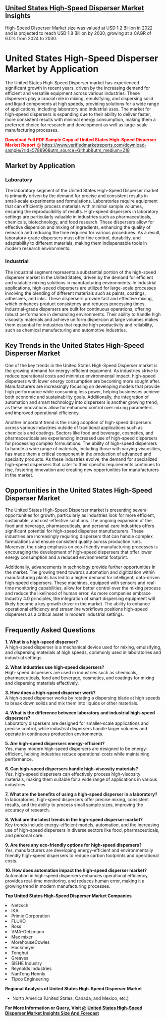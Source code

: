 <h2><a href="https://www.verifiedmarketreports.com/download-sample/?rid=578896&amp;utm_source=Github&amp;utm_medium=218" target="_blank">United States High-Speed Disperser Market</a> Insights</h2><p>High-Speed Disperser Market size was valued at USD 1.2 Billion in 2022 and is projected to reach USD 1.8 Billion by 2030, growing at a CAGR of 6.0% from 2024 to 2030.</p><p> <h1>United States High-Speed Disperser Market by Application</h1> <p>The United States High-Speed Disperser market has experienced significant growth in recent years, driven by the increasing demand for efficient and versatile equipment across various industries. These dispersers play a crucial role in mixing, emulsifying, and dispersing solid and liquid components at high speeds, providing solutions for a wide range of applications, including laboratory and industrial uses. The market for high-speed dispersers is expanding due to their ability to deliver faster, more consistent results with minimal energy consumption, making them a preferred choice for research and development as well as large-scale manufacturing processes.</p> <p><p><span class=""><span style="color: #ff0000;"><strong>Download Full PDF Sample Copy of United States High-Speed Disperser Market Report</strong> @ </span><a href="https://www.verifiedmarketreports.com/download-sample/?rid=578896&amp;utm_source=Github&amp;utm_medium=218" target="_blank">https://www.verifiedmarketreports.com/download-sample/?rid=578896&amp;utm_source=Github&amp;utm_medium=218</a></span></p></p> <h2>Market by Application</h2> <h3>Laboratory</h3> <p>The laboratory segment of the United States High-Speed Disperser market is primarily driven by the demand for precise and consistent results in small-scale experiments and formulations. Laboratories require equipment that can efficiently process materials with minimal sample volumes, ensuring the reproducibility of results. High-speed dispersers in laboratory settings are particularly valuable in industries such as pharmaceuticals, chemicals, biotechnology, and food research. These dispersers allow for effective dispersion and mixing of ingredients, enhancing the quality of research and reducing the time required for various procedures. As a result, laboratory-grade dispersers must offer fine control, durability, and adaptability to different materials, making them indispensable tools in modern research environments.</p> <h3>Industrial</h3> <p>The industrial segment represents a substantial portion of the high-speed disperser market in the United States, driven by the demand for efficient and scalable mixing solutions in manufacturing environments. In industrial applications, high-speed dispersers are utilized for large-scale processes involving the blending of different materials such as paints, coatings, adhesives, and inks. These dispersers provide fast and effective mixing, which enhances product consistency and reduces processing times. Industrial-grade dispersers are built for continuous operations, offering robust performance in demanding environments. Their ability to handle high viscosity materials and achieve uniform dispersion at large volumes makes them essential for industries that require high productivity and reliability, such as chemical manufacturing and automotive industries.</p> <h2>Key Trends in the United States High-Speed Disperser Market</h2> <p>One of the key trends in the United States High-Speed Disperser market is the growing demand for energy-efficient equipment. As industries strive to reduce operational costs and minimize environmental impact, high-speed dispersers with lower energy consumption are becoming more sought after. Manufacturers are increasingly focusing on developing models that provide high performance while consuming less power, helping businesses achieve both economic and sustainability goals. Additionally, the integration of automation and smart technology into dispersers is another growing trend, as these innovations allow for enhanced control over mixing parameters and improved operational efficiency.</p> <p>Another important trend is the rising adoption of high-speed dispersers across various industries outside of traditional applications such as chemicals and coatings. Sectors like food and beverage, cosmetics, and pharmaceuticals are experiencing increased use of high-speed dispersers for processing complex formulations. The ability of high-speed dispersers to handle a wide range of materials, including those with varying viscosities, has made them a critical component in the production of advanced and specialty products. As these industries evolve, the demand for specialized high-speed dispersers that cater to their specific requirements continues to rise, fostering innovation and creating new opportunities for manufacturers in the market.</p> <h2>Opportunities in the United States High-Speed Disperser Market</h2> <p>The United States High-Speed Disperser market is presenting several opportunities for growth, particularly as industries look for more efficient, sustainable, and cost-effective solutions. The ongoing expansion of the food and beverage, pharmaceuticals, and personal care industries offers significant potential for high-speed disperser manufacturers. These industries are increasingly requiring dispersers that can handle complex formulations and ensure consistent quality across production runs. Moreover, the rising emphasis on eco-friendly manufacturing processes is encouraging the development of high-speed dispersers that offer lower energy consumption and a reduced environmental footprint.</p> <p>Additionally, advancements in technology provide further opportunities in the market. The growing trend towards automation and digitization within manufacturing plants has led to a higher demand for intelligent, data-driven high-speed dispersers. These machines, equipped with sensors and real-time monitoring capabilities, allow for better control over the mixing process and reduce the likelihood of human error. As more companies embrace Industry 4.0 principles, the integration of smart dispersing equipment will likely become a key growth driver in the market. The ability to enhance operational efficiency and streamline workflows positions high-speed dispersers as a critical asset in modern industrial settings.</p> <h2>Frequently Asked Questions</h2> <p><strong>1. What is a high-speed disperser?</strong><br>A high-speed disperser is a mechanical device used for mixing, emulsifying, and dispersing materials at high speeds, commonly used in laboratories and industrial settings.</p> <p><strong>2. What industries use high-speed dispersers?</strong><br>High-speed dispersers are used in industries such as chemicals, pharmaceuticals, food and beverage, cosmetics, and coatings for mixing and dispersing materials effectively.</p> <p><strong>3. How does a high-speed disperser work?</strong><br>A high-speed disperser works by rotating a dispersing blade at high speeds to break down solids and mix them into liquids or other materials.</p> <p><strong>4. What is the difference between laboratory and industrial high-speed dispersers?</strong><br>Laboratory dispersers are designed for smaller-scale applications and precise control, while industrial dispersers handle larger volumes and operate in continuous production environments.</p> <p><strong>5. Are high-speed dispersers energy-efficient?</strong><br>Yes, many modern high-speed dispersers are designed to be energy-efficient, helping industries reduce operational costs while maintaining performance.</p> <p><strong>6. Can high-speed dispersers handle high-viscosity materials?</strong><br>Yes, high-speed dispersers can effectively process high-viscosity materials, making them suitable for a wide range of applications in various industries.</p> <p><strong>7. What are the benefits of using a high-speed disperser in a laboratory?</strong><br>In laboratories, high-speed dispersers offer precise mixing, consistent results, and the ability to process small sample sizes, improving the accuracy of research.</p> <p><strong>8. What are the latest trends in the high-speed disperser market?</strong><br>Key trends include energy-efficient models, automation, and the increasing use of high-speed dispersers in diverse sectors like food, pharmaceuticals, and personal care.</p> <p><strong>9. Are there any eco-friendly options for high-speed dispersers?</strong><br>Yes, manufacturers are developing energy-efficient and environmentally friendly high-speed dispersers to reduce carbon footprints and operational costs.</p> <p><strong>10. How does automation impact the high-speed disperser market?</strong><br>Automation in high-speed dispersers enhances operational efficiency, provides real-time monitoring, and reduces human error, making it a growing trend in modern manufacturing processes.</p> </p><p><strong>Top United States High-Speed Disperser Market Companies</strong></p><div data-test-id=""><p><li> Netzsch</li><li> IKA</li><li> Primix Corporation</li><li> FLUKO</li><li> Ross</li><li> VMA-Getzmann</li><li> Max mixer</li><li> MorehouseCowles</li><li> Hockmeyer</li><li> Tonghui</li><li> Greaves</li><li> SIEHE Industry</li><li> Reynolds Industries</li><li> NanTong Hennly</li><li> Tipco Engineering</li></p><div><strong>Regional Analysis of&nbsp;United States High-Speed Disperser Market</strong></div><ul><li dir="ltr"><p dir="ltr">North America&nbsp;(United States, Canada, and Mexico, etc.)</p></li></ul><p><strong>For More Information or Query, Visit @&nbsp;</strong><strong><a href="https://www.verifiedmarketreports.com/product/high-speed-disperser-market/?utm_source=Github&amp;utm_medium=218" target="_blank">United States High-Speed Disperser Market Insights Size And Forecast</a></strong></p></div>
